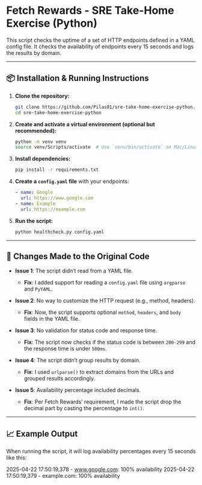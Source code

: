 # Fetch Rewards - SRE Take-Home Exercise (Python)

This script checks the uptime of a set of HTTP endpoints defined in a YAML config file. It checks the availability of endpoints every 15 seconds and logs the results by domain.

---

## 📦 Installation & Running Instructions

1. **Clone the repository:**

    ```bash
    git clone https://github.com/Pilas01/sre-take-home-exercise-python.git
    cd sre-take-home-exercise-python

    ```

2. **Create and activate a virtual environment (optional but recommended):**

    ```bash
    python -m venv venv
    source venv/Scripts/activate  # Use `venv/bin/activate` on Mac/Linux
    ```

3. **Install dependencies:**

    ```bash
    pip install -r requirements.txt
    ```

4. **Create a `config.yaml` file** with your endpoints:

    ```yaml
    - name: Google
      url: https://www.google.com
    - name: Example
      url: https://example.com
    ```

5. **Run the script:**

    ```bash
    python healthcheck.py config.yaml
    ```

---

## 🔧 Changes Made to the Original Code

- **Issue 1**: The script didn’t read from a YAML file.
    - **Fix**: I added support for reading a `config.yaml` file using `argparse` and `PyYAML`.
  
- **Issue 2**: No way to customize the HTTP request (e.g., method, headers).
    - **Fix**: Now, the script supports optional `method`, `headers`, and `body` fields in the YAML file.

- **Issue 3**: No validation for status code and response time.
    - **Fix**: The script now checks if the status code is between `200-299` and the response time is under `500ms`.

- **Issue 4**: The script didn’t group results by domain.
    - **Fix**: I used `urlparse()` to extract domains from the URLs and grouped results accordingly.

- **Issue 5**: Availability percentage included decimals.
    - **Fix**: Per Fetch Rewards’ requirement, I made the script drop the decimal part by casting the percentage to `int()`.

---

## 📈 Example Output

When running the script, it will log availability percentages every 15 seconds like this:

2025-04-22 17:50:19,378 - www.google.com: 100% availability
2025-04-22 17:50:19,379 - example.com: 100% availability
